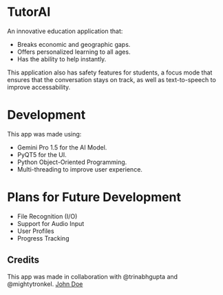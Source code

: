 # TutorAI
An innovative education application that:​
* Breaks economic and geographic gaps.​
* Offers personalized learning to all ages.​
* Has the ability to help instantly.

This application also has safety features for students, a focus mode that ensures that the conversation stays on track, as well as text-to-speech to improve accessability.

# Development
This app was made using:
* Gemini Pro 1.5 for the AI Model.
* PyQT5 for the UI.
* Python Object-Oriented Programming.
* Multi-threading to improve user experience.

# Plans for Future Development
* File Recognition (I/O)
* Support for Audio Input
* User Profiles
* Progress Tracking

## Credits
This app was made in collaboration with @trinabhgupta and @mightytronkel.
[John Doe](username:johndoe)
